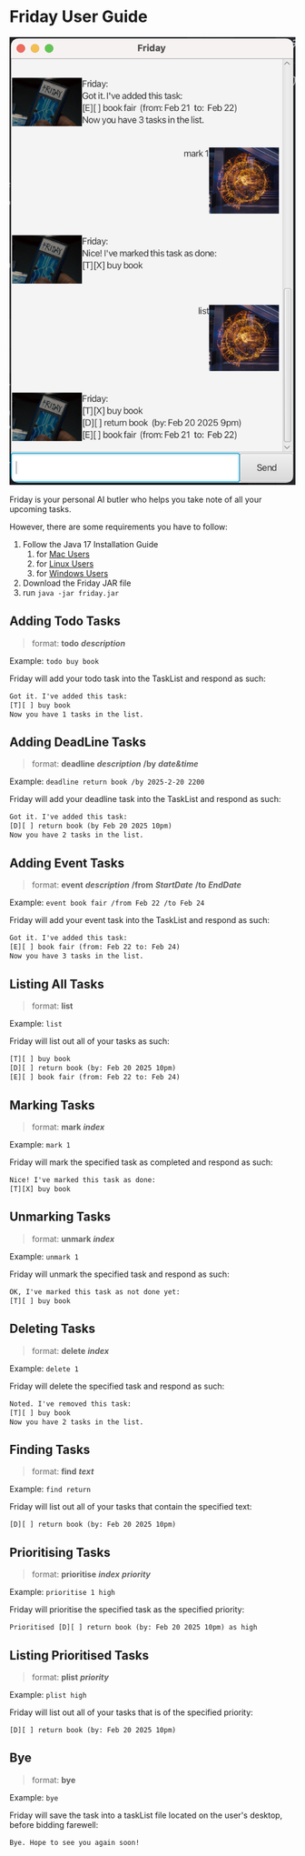 # Friday User Guide

![Screenshot of the Friday chatbot](Ui.png)

Friday is your personal AI butler who helps you take note of all your upcoming tasks.

However, there are some requirements you have to follow:
1. Follow the Java 17 Installation Guide
   1. for [Mac Users](https://se-education.org/guides/tutorials/javaInstallationMac.html)
   2. for [Linux Users](https://se-education.org/guides/tutorials/javaInstallationLinux.html)
   3. for [Windows Users](https://se-education.org/guides/tutorials/javaInstallationWindows.html)
4. Download the Friday JAR file
5. run `java -jar friday.jar`

## Adding Todo Tasks
> format: **todo** ***description***

Example: `todo buy book`

Friday will add your todo task into the TaskList and respond as such: 
```
Got it. I've added this task:
[T][ ] buy book
Now you have 1 tasks in the list.
```
## Adding DeadLine Tasks
> format: **deadline** ***description*** **/by** ***date&time***

Example: `deadline return book /by 2025-2-20 2200`

Friday will add your deadline task into the TaskList and respond as such:
```
Got it. I've added this task:
[D][ ] return book (by Feb 20 2025 10pm)
Now you have 2 tasks in the list.
```

## Adding Event Tasks
> format: **event** ***description*** **/from** ***StartDate*** **/to** ***EndDate***

Example: `event book fair /from Feb 22 /to Feb 24`

Friday will add your event task into the TaskList and respond as such:
```
Got it. I've added this task:
[E][ ] book fair (from: Feb 22 to: Feb 24)
Now you have 3 tasks in the list.
```

## Listing All Tasks
> format: **list**

Example: `list`

Friday will list out all of your tasks as such:
```
[T][ ] buy book
[D][ ] return book (by: Feb 20 2025 10pm)
[E][ ] book fair (from: Feb 22 to: Feb 24)
```

## Marking Tasks
> format: **mark** ***index***

Example: `mark 1`

Friday will mark the specified task as completed and respond as such:
```
Nice! I've marked this task as done:
[T][X] buy book
```
## Unmarking Tasks
> format: **unmark** ***index***

Example: `unmark 1`

Friday will unmark the specified task  and respond as such:
```
OK, I've marked this task as not done yet:
[T][ ] buy book
```

## Deleting Tasks
> format: **delete** ***index***

Example: `delete 1`

Friday will delete the specified task and respond as such:
```
Noted. I've removed this task:
[T][ ] buy book
Now you have 2 tasks in the list.
```

## Finding Tasks
> format: **find** ***text***

Example: `find return`

Friday will list out all of your tasks that contain the specified text:
```
[D][ ] return book (by: Feb 20 2025 10pm)
```

## Prioritising Tasks
> format: **prioritise** ***index*** ***priority***

Example: `prioritise 1 high`

Friday will prioritise the specified task as the specified priority:
```
Prioritised [D][ ] return book (by: Feb 20 2025 10pm) as high
```

## Listing Prioritised Tasks
> format: **plist** ***priority***

Example: `plist high`

Friday will list out all of your tasks that is of the specified priority:
```
[D][ ] return book (by: Feb 20 2025 10pm)
```

## Bye
> format: **bye**

Example: `bye`

Friday will save the task into a taskList file located on the user's desktop, before bidding farewell:
```
Bye. Hope to see you again soon!
```